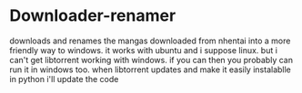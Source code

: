 # Downloader-renamer
downloads and renames the mangas downloaded from nhentai into a more friendly way to windows. 
it works with ubuntu and i suppose linux. but i can't get libtorrent working with windows. if you can then you probably can run it in windows too.
when libtorrent updates and make it easily instalablle in python i'll update the code
